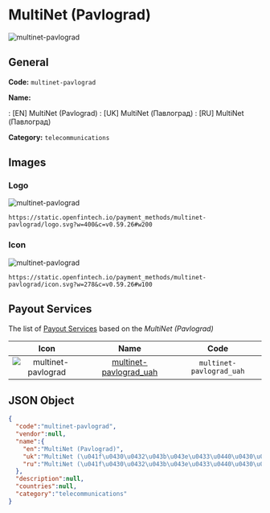 
# MultiNet (Pavlograd) 
![multinet-pavlograd](https://static.openfintech.io/payment_methods/multinet-pavlograd/logo.svg?w=400&c=v0.59.26#w200)  

## General 
**Code:** `multinet-pavlograd` 
 
**Name:** 
 
:	[EN] MultiNet (Pavlograd) 
:	[UK] MultiNet (Павлоград) 
:	[RU] MultiNet (Павлоград) 
 
**Category:** `telecommunications` 
 

## Images 

### Logo 
![multinet-pavlograd](https://static.openfintech.io/payment_methods/multinet-pavlograd/logo.svg?w=400&c=v0.59.26#w200)  

```
https://static.openfintech.io/payment_methods/multinet-pavlograd/logo.svg?w=400&c=v0.59.26#w200
```  

### Icon 
![multinet-pavlograd](https://static.openfintech.io/payment_methods/multinet-pavlograd/icon.svg?w=278&c=v0.59.26#w100)  

```
https://static.openfintech.io/payment_methods/multinet-pavlograd/icon.svg?w=278&c=v0.59.26#w100
```  

## Payout Services 
 
The list of [Payout Services](/payout-services/) based on the _MultiNet (Pavlograd)_ 

|Icon|Name|Code| 
|:---:|:---:|:---:| 
|![multinet-pavlograd](https://static.openfintech.io/payout_methods/multinet-pavlograd/icon.svg?w=278&c=v0.59.26#w40) |[multinet-pavlograd_uah](/payout-services/multinet-pavlograd_uah/)|`multinet-pavlograd_uah`| 
 

## JSON Object 

```json
{
  "code":"multinet-pavlograd",
  "vendor":null,
  "name":{
    "en":"MultiNet (Pavlograd)",
    "uk":"MultiNet (\u041f\u0430\u0432\u043b\u043e\u0433\u0440\u0430\u0434)",
    "ru":"MultiNet (\u041f\u0430\u0432\u043b\u043e\u0433\u0440\u0430\u0434)"
  },
  "description":null,
  "countries":null,
  "category":"telecommunications"
}
```  
